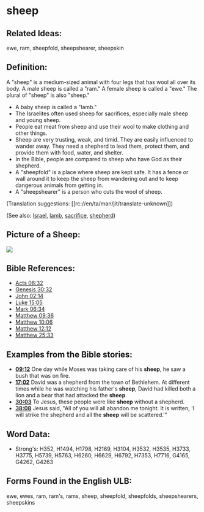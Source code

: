 # sheep

## Related Ideas:

ewe, ram, sheepfold, sheepshearer, sheepskin

## Definition:

A "sheep" is a medium-sized animal with four legs that has wool all over its body. A male sheep is called a "ram." A female sheep is called a "ewe." The plural of "sheep" is also "sheep."

* A baby sheep is called a "lamb."
* The Israelites often used sheep for sacrifices, especially male sheep and young sheep.
* People eat meat from sheep and use their wool to make clothing and other things.
* Sheep are very trusting, weak, and timid. They are easily influenced to wander away. They need a shepherd to lead them, protect them, and provide them with food, water, and shelter.
* In the Bible, people are compared to sheep who have God as their shepherd.
* A "sheepfold" is a place where sheep are kept safe. It has a fence or wall around it to keep the sheep from wandering out and to keep dangerous animals from getting in.
* A "sheepshearer" is a person who cuts the wool of sheep.

(Translation suggestions: [[rc://en/ta/man/jit/translate-unknown]])

(See also: [Israel](../kt/israel.md), [lamb](../kt/lamb.md), [sacrifice](../other/sacrifice.md), [shepherd](../other/shepherd.md))

## Picture of a Sheep:

<a href="https://content.bibletranslationtools.org/WycliffeAssociates/en_tw/raw/branch/master/PNGs/s/Sheep.png"><img src="https://content.bibletranslationtools.org/WycliffeAssociates/en_tw/raw/branch/master/PNGs/s/Sheep.png" ></a>

## Bible References:

* [Acts 08:32](rc://en/tn/help/act/08/32)
* [Genesis 30:32](rc://en/tn/help/gen/30/32)
* [John 02:14](rc://en/tn/help/jhn/02/14)
* [Luke 15:05](rc://en/tn/help/luk/15/05)
* [Mark 06:34](rc://en/tn/help/mrk/06/34)
* [Matthew 09:36](rc://en/tn/help/mat/09/36)
* [Matthew 10:06](rc://en/tn/help/mat/10/06)
* [Matthew 12:12](rc://en/tn/help/mat/12/12)
* [Matthew 25:33](rc://en/tn/help/mat/25/33)

## Examples from the Bible stories:

* __[09:12](rc://en/tn/help/obs/09/12)__ One day while Moses was taking care of his __sheep__, he saw a bush that was on fire.
* __[17:02](rc://en/tn/help/obs/17/02)__ David was a shepherd from the town of Bethlehem. At different times while he was watching his father's __sheep__, David had killed both a lion and a bear that had attacked the __sheep__.
* __[30:03](rc://en/tn/help/obs/30/03)__ To Jesus, these people were like __sheep__ without a shepherd.
* __[38:08](rc://en/tn/help/obs/38/08)__ Jesus said, "All of you will all abandon me tonight. It is written, 'I will strike the shepherd and all the __sheep__ will be scattered.'"

## Word Data:

* Strong's: H352, H1494, H1798, H2169, H3104, H3532, H3535, H3733, H3775, H5739, H5763, H6260, H6629, H6792, H7353, H7716, G4165, G4262, G4263

## Forms Found in the English ULB:

ewe, ewes, ram, ram's, rams, sheep, sheepfold, sheepfolds, sheepshearers, sheepskins
